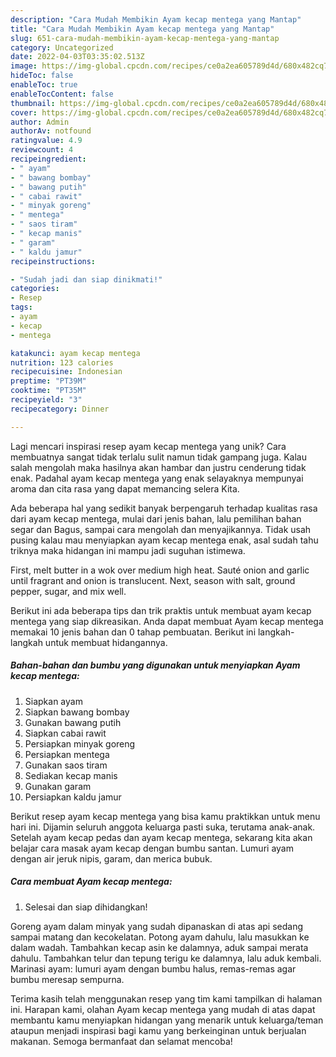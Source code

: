 ```yaml
---
description: "Cara Mudah Membikin Ayam kecap mentega yang Mantap"
title: "Cara Mudah Membikin Ayam kecap mentega yang Mantap"
slug: 651-cara-mudah-membikin-ayam-kecap-mentega-yang-mantap
category: Uncategorized
date: 2022-04-03T03:35:02.513Z
image: https://img-global.cpcdn.com/recipes/ce0a2ea605789d4d/680x482cq70/ayam-kecap-mentega-foto-resep-utama.jpg
hideToc: false
enableToc: true
enableTocContent: false
thumbnail: https://img-global.cpcdn.com/recipes/ce0a2ea605789d4d/680x482cq70/ayam-kecap-mentega-foto-resep-utama.jpg
cover: https://img-global.cpcdn.com/recipes/ce0a2ea605789d4d/680x482cq70/ayam-kecap-mentega-foto-resep-utama.jpg
author: Admin
authorAv: notfound
ratingvalue: 4.9
reviewcount: 4
recipeingredient:
- " ayam"
- " bawang bombay"
- " bawang putih"
- " cabai rawit"
- " minyak goreng"
- " mentega"
- " saos tiram"
- " kecap manis"
- " garam"
- " kaldu jamur"
recipeinstructions:

- "Sudah jadi dan siap dinikmati!"
categories:
- Resep
tags:
- ayam
- kecap
- mentega

katakunci: ayam kecap mentega 
nutrition: 123 calories
recipecuisine: Indonesian
preptime: "PT39M"
cooktime: "PT35M"
recipeyield: "3"
recipecategory: Dinner

---
```





Lagi mencari inspirasi resep ayam kecap mentega yang unik? Cara membuatnya sangat tidak terlalu sulit namun tidak gampang juga. Kalau salah mengolah maka hasilnya akan hambar dan justru cenderung tidak enak. Padahal ayam kecap mentega yang enak selayaknya mempunyai aroma dan cita rasa yang dapat memancing selera Kita.





Ada beberapa hal yang sedikit banyak berpengaruh terhadap kualitas rasa dari ayam kecap mentega, mulai dari jenis bahan, lalu pemilihan bahan segar dan Bagus, sampai cara mengolah dan menyajikannya. Tidak usah pusing kalau mau menyiapkan ayam kecap mentega enak,      asal sudah tahu triknya maka hidangan ini mampu jadi suguhan istimewa.














First, melt butter in a wok over medium high heat. Sauté onion and garlic until fragrant and onion is translucent. Next, season with salt, ground pepper, sugar, and mix well.






Berikut ini ada beberapa tips dan trik praktis untuk membuat ayam kecap mentega yang siap dikreasikan. Anda dapat membuat Ayam kecap mentega memakai 10 jenis bahan dan 0 tahap pembuatan. Berikut ini langkah-langkah untuk membuat hidangannya.

<!--inarticleads1-->

##### Bahan-bahan dan bumbu yang digunakan untuk menyiapkan Ayam kecap mentega:

1. Siapkan  ayam
1. Siapkan  bawang bombay
1. Gunakan  bawang putih
1. Siapkan  cabai rawit
1. Persiapkan  minyak goreng
1. Persiapkan  mentega
1. Gunakan  saos tiram
1. Sediakan  kecap manis
1. Gunakan  garam
1. Persiapkan  kaldu jamur


Berikut resep ayam kecap mentega yang bisa kamu praktikkan untuk menu hari ini. Dijamin seluruh anggota keluarga pasti suka, terutama anak-anak. Setelah ayam kecap pedas dan ayam kecap mentega, sekarang kita akan belajar cara masak ayam kecap dengan bumbu santan. Lumuri ayam dengan air jeruk nipis, garam, dan merica bubuk. 

<!--inarticleads2-->

##### Cara membuat Ayam kecap mentega:


1. Selesai dan siap dihidangkan!

Goreng ayam dalam minyak yang sudah dipanaskan di atas api sedang sampai matang dan kecokelatan. Potong ayam dahulu, lalu masukkan ke dalam wadah. Tambahkan kecap asin ke dalamnya, aduk sampai merata dahulu. Tambahkan telur dan tepung terigu ke dalamnya, lalu aduk kembali. Marinasi ayam: lumuri ayam dengan bumbu halus, remas-remas agar bumbu meresap sempurna. 

Terima kasih telah menggunakan resep yang tim kami tampilkan di halaman ini. Harapan kami, olahan Ayam kecap mentega yang mudah di atas dapat membantu kamu menyiapkan hidangan yang menarik untuk keluarga/teman ataupun menjadi inspirasi bagi kamu yang berkeinginan untuk berjualan makanan. Semoga bermanfaat dan selamat mencoba!
